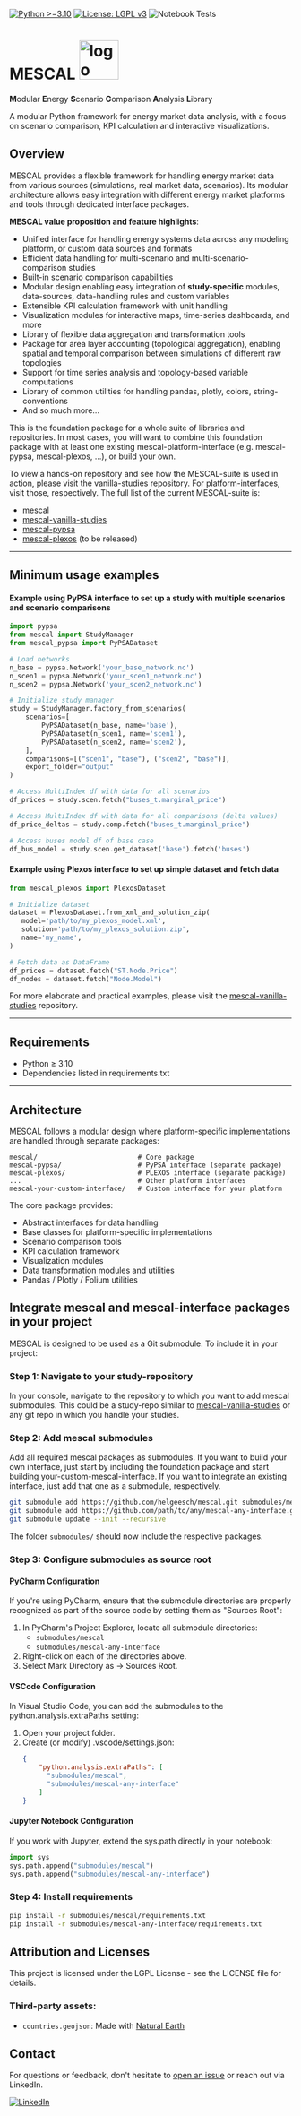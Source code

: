 [![Python >=3.10](https://img.shields.io/badge/python-≥3.10-blue.svg)](https://www.python.org/downloads/release/python-3100/)
[![License: LGPL v3](https://img.shields.io/badge/License-LGPL%20v3-blue.svg)](https://www.gnu.org/licenses/lgpl-3.0)
![Notebook Tests](https://github.com/helgeesch/mescal/actions/workflows/test-with-vanilla-studies.yml/badge.svg)

# MESCAL <img src="assets/logo_no_text_no_bg.svg" width="70" height="70" alt="logo">
**M**odular **E**nergy **S**cenario **C**omparison **A**nalysis **L**ibrary

A modular Python framework for energy market data analysis, with a focus on scenario comparison, KPI calculation and interactive visualizations.

## Overview

MESCAL provides a flexible framework for handling energy market data from various sources (simulations, real market data, scenarios). Its modular architecture allows easy integration with different energy market platforms and tools through dedicated interface packages.

**MESCAL value proposition and feature highlights**:
- Unified interface for handling energy systems data across any modeling platform, or custom data sources and formats
- Efficient data handling for multi-scenario and multi-scenario-comparison studies
- Built-in scenario comparison capabilities
- Modular design enabling easy integration of **study-specific** modules, data-sources, data-handling rules and custom variables 
- Extensible KPI calculation framework with unit handling
- Visualization modules for interactive maps, time-series dashboards, and more
- Library of flexible data aggregation and transformation tools
- Package for area layer accounting (topological aggregation), enabling spatial and temporal comparison between simulations of different raw topologies
- Support for time series analysis and topology-based variable computations
- Library of common utilities for handling pandas, plotly, colors, string-conventions
- And so much more...

This is the foundation package for a whole suite of libraries and repositories. 
In most cases, you will want to combine this foundation package with at least one existing mescal-platform-interface (e.g. mescal-pypsa, mescal-plexos, ...), or build your own.

To view a hands-on repository and see how the MESCAL-suite is used in action, please visit the vanilla-studies repository. For platform-interfaces, visit those, respectively. The full list of the current MESCAL-suite is:
- [mescal](https://github.com/helgeesch/mescal)
- [mescal-vanilla-studies](https://github.com/helgeesch/mescal-vanilla-studies)
- [mescal-pypsa](https://github.com/helgeesch/mescal-pypsa)
- [mescal-plexos](https://github.com/helgeesch/mescal-plexos) (to be released)

[//]: # (- [mescal-etp]&#40;https://github.com/helgeesch/mescal-etp&#41; &#40;to be released&#41;)
[//]: # (- [mescal-gui]&#40;https://github.com/helgeesch/mescal-gui&#41; &#40;to be released&#41;)
[//]: # (- [mescal-antares]&#40;https://github.com/helgeesch/mescal-antares&#41; &#40;to be released&#41;)
[//]: # (- [mescal-bid3]&#40;https://github.com/helgeesch/mescal-bid3&#41; &#40;to be released&#41;)

---

## Minimum usage examples

#### Example using PyPSA interface to set up a study with multiple scenarios and scenario comparisons

```python
import pypsa
from mescal import StudyManager
from mescal_pypsa import PyPSADataset

# Load networks
n_base = pypsa.Network('your_base_network.nc')
n_scen1 = pypsa.Network('your_scen1_network.nc')
n_scen2 = pypsa.Network('your_scen2_network.nc')

# Initialize study manager
study = StudyManager.factory_from_scenarios(
    scenarios=[
        PyPSADataset(n_base, name='base'),
        PyPSADataset(n_scen1, name='scen1'),
        PyPSADataset(n_scen2, name='scen2'),
    ],
    comparisons=[("scen1", "base"), ("scen2", "base")],
    export_folder="output"
)

# Access MultiIndex df with data for all scenarios
df_prices = study.scen.fetch("buses_t.marginal_price")

# Access MultiIndex df with data for all comparisons (delta values)
df_price_deltas = study.comp.fetch("buses_t.marginal_price")

# Access buses model df of base case
df_bus_model = study.scen.get_dataset('base').fetch('buses')
```

#### Example using Plexos interface to set up simple dataset and fetch data
```python
from mescal_plexos import PlexosDataset

# Initialize dataset
dataset = PlexosDataset.from_xml_and_solution_zip(
   model='path/to/my_plexos_model.xml', 
   solution='path/to/my_plexos_solution.zip',
   name='my_name',
)

# Fetch data as DataFrame
df_prices = dataset.fetch("ST.Node.Price")
df_nodes = dataset.fetch("Node.Model")
```

For more elaborate and practical examples, please visit the [mescal-vanilla-studies](https://github.com/helgeesch/mescal-vanilla-studies.git) repository.

---

## Requirements
- Python ≥ 3.10
- Dependencies listed in requirements.txt

---

## Architecture
MESCAL follows a modular design where platform-specific implementations are handled through separate packages:

```
mescal/                         # Core package
mescal-pypsa/                   # PyPSA interface (separate package)
mescal-plexos/                  # PLEXOS interface (separate package)
...                             # Other platform interfaces
mescal-your-custom-interface/   # Custom interface for your platform
```

The core package provides:
- Abstract interfaces for data handling
- Base classes for platform-specific implementations
- Scenario comparison tools
- KPI calculation framework
- Visualization modules
- Data transformation modules and utilities
- Pandas / Plotly / Folium utilities

## Integrate mescal and mescal-interface packages in your project

MESCAL is designed to be used as a Git submodule. To include it in your project:

### Step 1: Navigate to your study-repository
In your console, navigate to the repository to which you want to add mescal submodules. This could be a study-repo similar to [mescal-vanilla-studies](https://github.com/helgeesch/mescal-vanilla-studies.git) or any git repo in which you handle your studies. 

### Step 2: Add mescal submodules
Add all required mescal packages as submodules. If you want to build your own interface, just start by including the foundation package and start building your-custom-mescal-interface. If you want to integrate an existing interface, just add that one as a submodule, respectively.
```bash
git submodule add https://github.com/helgeesch/mescal.git submodules/mescal
git submodule add https://github.com/path/to/any/mescal-any-interface.git submodules/mescal-any-interface
git submodule update --init --recursive
```
The folder `submodules/` should now include the respective packages.

### Step 3: Configure submodules as source root
#### PyCharm Configuration
If you're using PyCharm, ensure that the submodule directories are properly recognized as part of the source code by setting them as "Sources Root":

1. In PyCharm's Project Explorer, locate all submodule directories:
   - `submodules/mescal`
   - `submodules/mescal-any-interface`
2. Right-click on each of the directories above.
3. Select Mark Directory as -> Sources Root.


#### VSCode Configuration
In Visual Studio Code, you can add the submodules to the python.analysis.extraPaths setting:
1. Open your project folder.
2. Create (or modify) .vscode/settings.json:
    ```json
    {
        "python.analysis.extraPaths": [
          "submodules/mescal",
          "submodules/mescal-any-interface"
        ]
    }
    ```

#### Jupyter Notebook Configuration
If you work with Jupyter, extend the sys.path directly in your notebook:
```python
import sys
sys.path.append("submodules/mescal")
sys.path.append("submodules/mescal-any-interface")
```

### Step 4: Install requirements
```bash
pip install -r submodules/mescal/requirements.txt
pip install -r submodules/mescal-any-interface/requirements.txt
```

## Attribution and Licenses
This project is licensed under the LGPL License - see the LICENSE file for details.

### Third-party assets:
- `countries.geojson`: Made with [Natural Earth](https://github.com/nvkelso/natural-earth-vector.git)

## Contact
For questions or feedback, don't hesitate to [open an issue](https://github.com/helgeesch/mescal/issues) or reach out via LinkedIn.

[![LinkedIn](https://img.shields.io/badge/LinkedIn-0077B5?style=flat&logo=linkedin&logoColor=white)](https://www.linkedin.com/in/helge-e-8201041a7/)